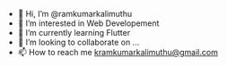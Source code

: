 - 👋 Hi, I’m @ramkumarkalimuthu
- 👀 I’m interested in Web Developement 
- 🌱 I’m currently learning Flutter
- 💞️ I’m looking to collaborate on ...
- 📫 How to reach me kramkumarkalimuthu@gmail.com
<!---
ramkumarkalimuthu/ramkumarkalimuthu is a ✨ special ✨ repository because its `README.md` (this file) appears on your GitHub profile.
You can click the Preview link to take a look at your changes.
--->
